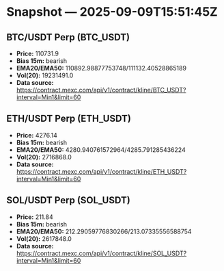 # Snapshot — 2025-09-09T15:51:45Z

## BTC/USDT Perp (BTC_USDT)
- **Price:** 110731.9
- **Bias 15m:** bearish
- **EMA20/EMA50:** 110892.98877753748/111132.40528865189
- **Vol(20):** 19231491.0
- **Data source:** https://contract.mexc.com/api/v1/contract/kline/BTC_USDT?interval=Min1&limit=60

## ETH/USDT Perp (ETH_USDT)
- **Price:** 4276.14
- **Bias 15m:** bearish
- **EMA20/EMA50:** 4280.940761572964/4285.791285436224
- **Vol(20):** 2716868.0
- **Data source:** https://contract.mexc.com/api/v1/contract/kline/ETH_USDT?interval=Min1&limit=60

## SOL/USDT Perp (SOL_USDT)
- **Price:** 211.84
- **Bias 15m:** bearish
- **EMA20/EMA50:** 212.29059776830266/213.07335556588754
- **Vol(20):** 2617848.0
- **Data source:** https://contract.mexc.com/api/v1/contract/kline/SOL_USDT?interval=Min1&limit=60
